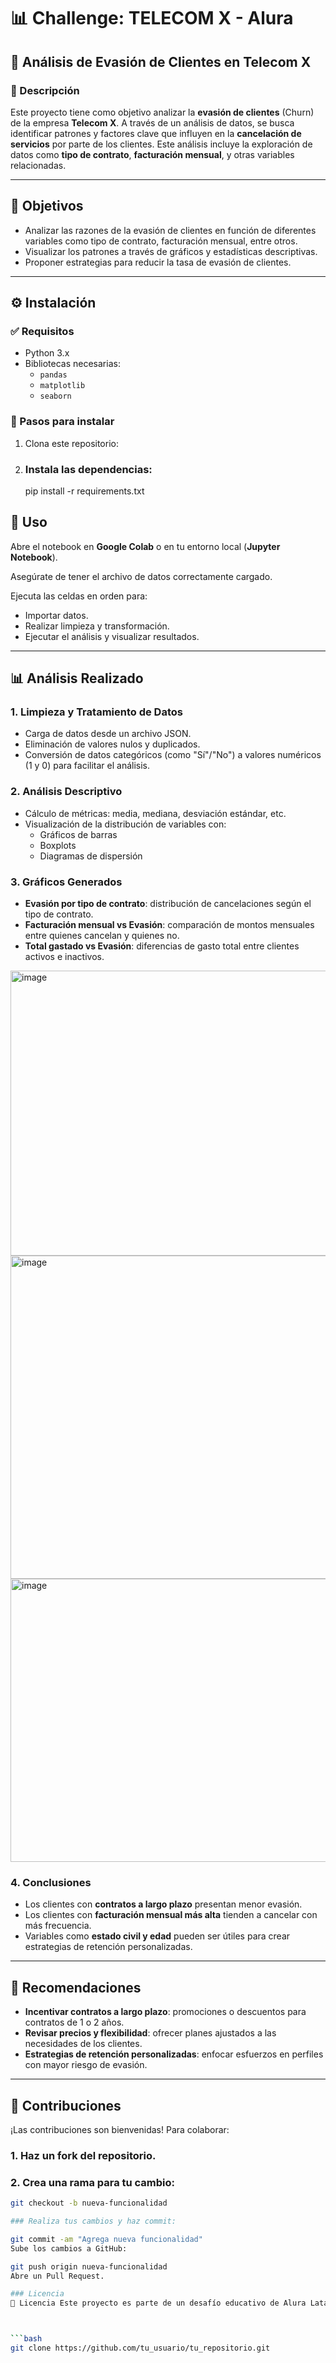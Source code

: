 # 📊 Challenge: TELECOM X - Alura

## 📌 Análisis de Evasión de Clientes en Telecom X

### 🧾 Descripción

Este proyecto tiene como objetivo analizar la **evasión de clientes** (Churn) de la empresa **Telecom X**. A través de un análisis de datos, se busca identificar patrones y factores clave que influyen en la **cancelación de servicios** por parte de los clientes. Este análisis incluye la exploración de datos como **tipo de contrato**, **facturación mensual**, y otras variables relacionadas.

---

## 🎯 Objetivos

- Analizar las razones de la evasión de clientes en función de diferentes variables como tipo de contrato, facturación mensual, entre otros.
- Visualizar los patrones a través de gráficos y estadísticas descriptivas.
- Proponer estrategias para reducir la tasa de evasión de clientes.

---

## ⚙️ Instalación

### ✅ Requisitos

- Python 3.x
- Bibliotecas necesarias:
  - `pandas`
  - `matplotlib`
  - `seaborn`

### 🧪 Pasos para instalar

1. Clona este repositorio:
   
2. ### Instala las dependencias:
   pip install -r requirements.txt

## 🧠 Uso

Abre el notebook en **Google Colab** o en tu entorno local (**Jupyter Notebook**).

Asegúrate de tener el archivo de datos correctamente cargado.

Ejecuta las celdas en orden para:

- Importar datos.
- Realizar limpieza y transformación.
- Ejecutar el análisis y visualizar resultados.

---

## 📊 Análisis Realizado

### 1. Limpieza y Tratamiento de Datos

- Carga de datos desde un archivo JSON.
- Eliminación de valores nulos y duplicados.
- Conversión de datos categóricos (como "Sí"/"No") a valores numéricos (1 y 0) para facilitar el análisis.

### 2. Análisis Descriptivo

- Cálculo de métricas: media, mediana, desviación estándar, etc.
- Visualización de la distribución de variables con:
  - Gráficos de barras
  - Boxplots
  - Diagramas de dispersión

### 3. Gráficos Generados

- **Evasión por tipo de contrato**: distribución de cancelaciones según el tipo de contrato.
- **Facturación mensual vs Evasión**: comparación de montos mensuales entre quienes cancelan y quienes no.
- **Total gastado vs Evasión**: diferencias de gasto total entre clientes activos e inactivos.

<img width="692" height="456" alt="image" src="https://github.com/user-attachments/assets/336e69f4-3e69-43b8-936f-e0e172091b71" />

<img width="683" height="517" alt="image" src="https://github.com/user-attachments/assets/38521ae0-674b-487b-b945-21415659a820" />

<img width="712" height="453" alt="image" src="https://github.com/user-attachments/assets/fe361598-dca3-4fd6-95bf-316f50a45317" />


### 4. Conclusiones

- Los clientes con **contratos a largo plazo** presentan menor evasión.
- Los clientes con **facturación mensual más alta** tienden a cancelar con más frecuencia.
- Variables como **estado civil y edad** pueden ser útiles para crear estrategias de retención personalizadas.

---

## 🧩 Recomendaciones

- **Incentivar contratos a largo plazo**: promociones o descuentos para contratos de 1 o 2 años.
- **Revisar precios y flexibilidad**: ofrecer planes ajustados a las necesidades de los clientes.
- **Estrategias de retención personalizadas**: enfocar esfuerzos en perfiles con mayor riesgo de evasión.

---

## 🤝 Contribuciones

¡Las contribuciones son bienvenidas! Para colaborar:

### 1. Haz un fork del repositorio.
### 2. Crea una rama para tu cambio:

   ```bash
   git checkout -b nueva-funcionalidad

### Realiza tus cambios y haz commit:

git commit -am "Agrega nueva funcionalidad"
Sube los cambios a GitHub:

git push origin nueva-funcionalidad
Abre un Pull Request.

### Licencia
📝 Licencia Este proyecto es parte de un desafío educativo de Alura Latam, y su uso es solo con fines académicos.



   ```bash
   git clone https://github.com/tu_usuario/tu_repositorio.git
